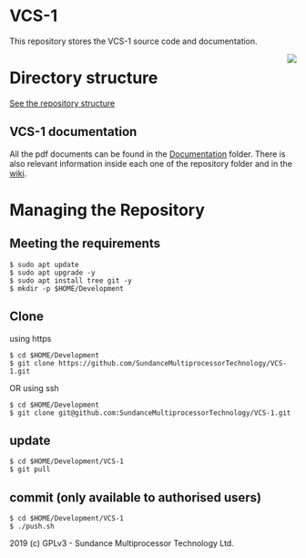 # VCS-1
This repository stores the VCS-1 source code and documentation.

<img align="right" src=https://www.sundance.com/wp-content/uploads/docs/sundance_logo_105.png>

# Directory structure
[See the repository structure](https://github.com/SundanceMultiprocessorTechnology/VCS-1/blob/master/directorySctructure.md)

## VCS-1 documentation
All the pdf documents can be found in the [Documentation](https://github.com/SundanceMultiprocessorTechnology/VCS-1/tree/master/Documents) folder. There is also relevant information inside each one of the repository folder and in the [wiki](https://github.com/SundanceMultiprocessorTechnology/VCS-1/wiki).

# Managing the Repository
## Meeting the requirements
```
$ sudo apt update
$ sudo apt upgrade -y
$ sudo apt install tree git -y
$ mkdir -p $HOME/Development
```
## Clone
using https
```
$ cd $HOME/Development
$ git clone https://github.com/SundanceMultiprocessorTechnology/VCS-1.git
```

OR using ssh
```
$ cd $HOME/Development
$ git clone git@github.com:SundanceMultiprocessorTechnology/VCS-1.git
```

## update
```
$ cd $HOME/Development/VCS-1
$ git pull
```

## commit (only available to authorised users)
```
$ cd $HOME/Development/VCS-1
$ ./push.sh
```


2019 (c) GPLv3 - Sundance Multiprocessor Technology Ltd.
